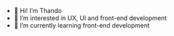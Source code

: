 - 👋 Hi! I’m Thando
- 👀 I’m interested in UX, UI and front-end development
- 🌱 I’m currently learning front-end development 


<!---
thvndoc/thvndoc is a ✨ special ✨ repository because its `README.md` (this file) appears on your GitHub profile.
You can click the Preview link to take a look at your changes.
--->
